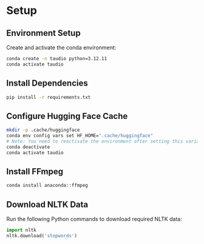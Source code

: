 # Setup

## Environment Setup

Create and activate the conda environment:

```bash
conda create -n taudio python=3.12.11
conda activate taudio
```

## Install Dependencies

```bash
pip install -r requirements.txt
```

## Configure Hugging Face Cache

```bash
mkdir -p .cache/huggingface
conda env config vars set HF_HOME=".cache/huggingface"
# Note: You need to reactivate the environment after setting this variable
conda deactivate
conda activate taudio
```

## Install FFmpeg

```bash
conda install anaconda::ffmpeg
```

## Download NLTK Data

Run the following Python commands to download required NLTK data:

```python
import nltk
nltk.download('stopwords')
```